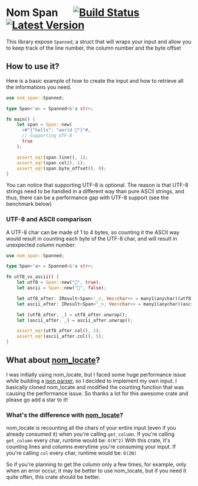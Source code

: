 # Nom Span &emsp; [![Build Status]][actions] [![Latest Version]][crates.io]

[Build Status]: https://img.shields.io/github/actions/workflow/status/julesguesnon/nom-span/rust.yml?branch=main
[actions]: https://github.com/julesguesnon/nom-span/actions?query=branch%3Amain
[crates.io]: https://crates.io/crates/nom-span
[Latest Version]: https://img.shields.io/crates/v/nom-span.svg

This library expose `Spanned`, a struct that will wraps your input and allow you to keep track of the line number, the column number and the byte offset

## How to use it?

Here is a basic example of how to create the input and how to retrieve all the informations you need.

```rust
use nom_span::Spanned;

type Span<'a> = Spanned<&'a str>;

fn main() {
    let span = Span::new(
      r#"{"hello": "world 🙌"}"#,
      // Supporting UTF-8
      true
    );

    assert_eq!(span.line(), 1);
    assert_eq!(span.col(), 1);
    assert_eq!(span.byte_offset(), 0);
}
```

You can notice that supporting UTF-8 is optional. The reason is that UTF-8 strings need to be handled in a different way than pure ASCII strings, and thus, there can be a performance gap with UTF-8 support (see the benchmark below)

### UTF-8 and ASCII comparison

A UTF-8 char can be made of 1 to 4 bytes, so counting it the ASCII way would result in counting each byte of the UTF-8 char, and will result in unexpected column number:

```rust
use nom_span::Spanned;

type Span<'a> = Spanned<&'a str>;

fn utf8_vs_ascii() {
    let utf8 = Span::new("🙌", true);
    let ascii = Span::new("🙌", false);

    let utf8_after: IResult<Span<'_>, Vec<char>> = many1(anychar)(utf8);
    let ascii_after: IResult<Span<'_>, Vec<char>> = many1(anychar)(ascii);

    let (utf8_after, _) = utf8_after.unwrap();
    let (ascii_after, _) = ascii_after.unwrap();

    assert_eq!(utf8_after.col(), 2);
    assert_eq!(ascii_after.col(), 5);
}

```

## What about [nom_locate](https://github.com/fflorent/nom_locate)?

I was initially using nom_locate, but I faced some huge performance issue while building a [json parser](https://github.com/julesguesnon/spanned-json-parser), so I decided to implement my own input. I basically cloned nom_locate and modified the counting function that was causing the performance issue. So thanks a lot for this awesome crate and please go add a star to it!

### What's the difference with [nom_locate](https://github.com/fflorent/nom_locate)?

nom_locate is recounting all the chars of your entire input (even if you already consumed it) when you're calling `get_column`. If you're calling `get_column` every char, runtime would be: `O(N^2)`
With this crate, it's counting lines and columns everytime you're consuming your input. If you're calling `col` every char, runtime would be: `O(2N)`

So if you're planning to get the column only a few times, for example, only when an error occur, it may be better to use nom_locate, but if you need it quite often, this crate should be better.
